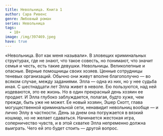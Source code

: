 ```yaml
---
title: Невольница. Книга 1
author: Сара Ривенс
genre: Любовный роман
series: Невольница
tags:
  - 18+
image: /img/397469.jpeg
have: true
---
```

«Невольница. Вот как меня называли». В зловещих криминальных структурах, где не знают, что такое совесть, но понимают, что значит семья и честь, есть такие девушки. Невольницы. Великолепные и опасные. Верные помощницы своих хозяев. Ценные сотрудницы теневых организаций. Обычно они живут вполне благополучно — во всяком случае, между заданиями. Элла — одна из них, но у нее судьба иная. С шестнадцати лет Элла живет в неволе. Ею пользуются, над ней издеваются, это ее жизнь. Но в один прекрасный день хозяин ее продает. И Элла глубоко заблуждается, полагая, будто хуже, чем прежде, быть уже не может. Ее новый хозяин, Эшер Скотт, глава могущественной криминальной сети, ненавидит невольниц вообще — и лично Эллу в частности. День за днем она погружается в вязкий кошмар, но не желает сдаваться. Начинается жестокая игра, соперничество чувств, и в этой схватке Элла непременно должна выиграть. Чего ей это будет стоить — другой вопрос.